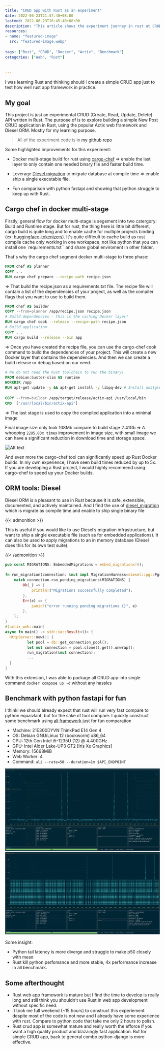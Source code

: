 ```yaml
---
title: "CRUD app with Rust as an experiment"
date: 2022-06-23T21:57:40+08:00
lastmod: 2022-06-23T16:45:40+08:00
description: "This article shows the experiment journey in rust at CRUD app."
resources:
- name: "featured-image"
  src: "featured-image.webp"

tags: ["Rust", "CRUD", "Docker", "Actix", "Benchmark"]
categories: ["Web", "Rust"]


---
```


I was learning Rust and thinking should I create a simple CRUD app just to test how well rust app framework in practice.

<!--more-->

## My goal

This project is just an experimental CRUD (Create, Read, Update, Delete) API written in Rust. The purpose of is to explore building a simple New Post CRUD application in Rust, using the popular Actix web framework and Diesel ORM. Mostly for my learning purpose.

> All of the experiment code is in [my github repo](https://github.com/haicheviet/rust-actix-crud-app)

Some highlighted improvements for this experiment:

* Docker multi-stage build for rust using [cargo-chef](https://github.com/LukeMathWalker/cargo-chef) => enable the last layer to only contain one needed binary file and faster build time.
* Leverage [Diesel migration](https://docs.rs/diesel_migrations/latest/diesel_migrations/macro.embed_migrations.html) to migrate database at compile time => enable ship a single executable file.

* Fun comparison with python fastapi and showing that python struggle to keep up with Rust.


## Cargo chef in docker multi-stage

Firstly, general flow for docker multi-stage is segement into two catergory: Build and Runtime stage. But for rust, the thing here is little bit different, cargo build is quite long and to enable cache for multiple projects binding (ex: [huggingface-tokenizers](https://github.com/huggingface/tokenizers)). It's quite difficult to cache build as rust compile cache only working in one workspace, not like python that you can install one `requirements.txt`` and share global enviroment in other folder.

That's why the cargo chef segment docker multi-stage to three phase:

```Dockerfile
FROM chef AS planner
COPY . .
RUN cargo chef prepare --recipe-path recipe.json
```
=> That build the recipe.json as a requirements.txt file. The recipe file will contain a list of the dependencies of your project, as well as the compiler flags that you want to use to build them.


```Dockerfile
FROM chef AS builder 
COPY --from=planner /app/recipe.json recipe.json
# Build dependencies - this is the caching Docker layer!
RUN cargo chef cook --release --recipe-path recipe.json
# Build application
COPY . .
RUN cargo build --release --bin app
```
=> Once you have created the recipe file, you can use the cargo-chef cook command to build the dependencies of your project. This will create a new Docker layer that contains the dependencies. And then we can create a build release or debug based on our need.


```Dockerfile
# We do not need the Rust toolchain to run the binary!
FROM debian:buster-slim AS runtime
WORKDIR /app
RUN apt-get update -y && apt-get install -y libpq-dev # Install postgres client

COPY --from=builder /app/target/release/actix-api /usr/local/bin
CMD  ["/usr/local/bin/actix-api"]
```
=> The last stage is used to copy the compiled application into a minimal image

Final image size only took 108Mb compare to build stage 2.41Gb => A whooping `2285.03x times` improvement in image size, with small image we can have a significant reduction in download time and storage space.

![Alt text](image.png)


And even more the cargo-chef tool can significantly speed up Rust Docker builds. In my own experience, I have seen build times reduced by up to 5x. If you are developing a Rust project, I would highly recommend using cargo-chef to speed up your Docker builds.


## ORM tools: Diesel

Diesel ORM is a pleasant to use in Rust because it is safe, extensible, documented, and actively maintained. And I find the use of [diesel_migration](https://docs.rs/diesel_migrations/latest/diesel_migrations/) which is migrate as compile time and enable to ship single binary file  

{{< admonition >}}

This is useful if you would like to use Diesel’s migration infrastructure, but want to ship a single executable file (such as for embedded applications). It can also be used to apply migrations to an in memory database (Diesel does this for its own test suite).

{{< /admonition >}}

```rust
pub const MIGRATIONS: EmbeddedMigrations = embed_migrations!();

fn run_migration(connection: &mut impl MigrationHarness<diesel::pg::Pg>) {
    match connection.run_pending_migrations(MIGRATIONS) {
        Ok(_) => {
            println!("Migrations successfully completed");
        },
        Err(e) => {
            panic!("error running pending migrations {}", e)
        },
    };
}
#[actix_web::main]
async fn main() -> std::io::Result<()> {
  HttpServer::new(|| {
          let pool = db::get_connection_pool();
          let mut connection = pool.clone().get().unwrap();
          run_migration(&mut connection);
          ...
  }
}
```

With this extension, I was able to package all CRUD app into single command `docker compose up -d` without any hassles

## Benchmark with python fastapi for fun

I thinkl we should already expect that rust will run very fast compare to python equaivlant, but for the sake of tool compare. I quickly construct some benchmark using [ali framework](https://github.com/nakabonne/ali) just for fun comparation

- Machine: 21E300DYVN ThinkPad E14 Gen 4
- OS: Debian GNU/Linux 12 (bookworm) x86_64
- CPU: 12th Gen Intel i5-1235U (12) @ 4.400GHz 
- GPU: Intel Alder Lake-UP3 GT2 [Iris Xe Graphics] 
- Memory: 15668MiB
- Web Worker: 4
- Command: `ali --rate=50 --duration=1m $API_ENDPOINT`

![Alt text](python-benchmark.png "Python benchmark")
![Alt text](rust-benchmark.png "Rust benchmark")

Some insight:
- Python tail latency is more diverge and struggle to make p50 closely with mean
- Rust kill python perfomance and more stable, 4x performance increase in all benchmark.

## Some afterthought

* Rust web app framework is mature but I find the time to develop is really long and still think you shouldn't use Rust in web app development without specific need.
* It took me full weekend (~15 hours) to construct this experiement despite most of the code is not new and I already have some experience with rust. Compare to python code that take me only 2 hours to polish.
* Rust crud app is somewhat mature and really worth the efforce if you want a high quality product and blazaingly fast application. But for simple CRUD app, back to general combo python-django is more effective.